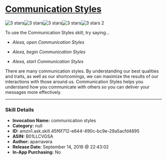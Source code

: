 # [Communication Styles](http://alexa.amazon.com/#skills/amzn1.ask.skill.45f6f712-e644-490c-bc9e-29a5acfd4895)
![3 stars](../../images/ic_star_black_18dp_1x.png)![3 stars](../../images/ic_star_black_18dp_1x.png)![3 stars](../../images/ic_star_black_18dp_1x.png)![3 stars](../../images/ic_star_border_black_18dp_1x.png)![3 stars](../../images/ic_star_border_black_18dp_1x.png) 2

To use the Communication Styles skill, try saying...

* *Alexa, open Communication Styles*

* *Alexa, begin Communication Styles*

* *Alexa, start Communication Styles*

There are many communication styles. By understanding our best qualities and traits, as well as our shortcomings, we can maximize the results of our interactions with those around us. Communication Styles helps you understand how you communicate with others so you can deliver your messages more effectively.

***

### Skill Details

* **Invocation Name:** communication styles
* **Category:** null
* **ID:** amzn1.ask.skill.45f6f712-e644-490c-bc9e-29a5acfd4895
* **ASIN:** B01LLCVGSA
* **Author:** aparravera
* **Release Date:** September 14, 2016 @ 22:43:02
* **In-App Purchasing:** No

